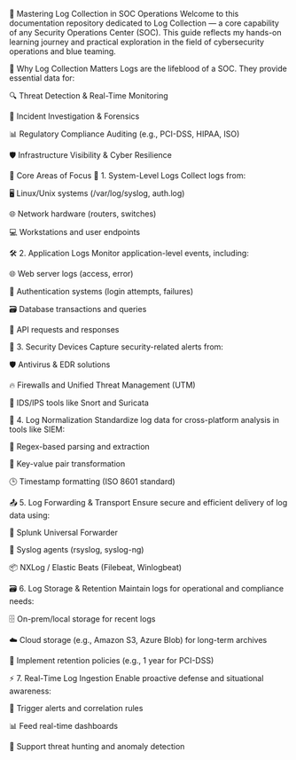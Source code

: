
🔐 Mastering Log Collection in SOC Operations
Welcome to this documentation repository dedicated to Log Collection — a core capability of any Security Operations Center (SOC).
This guide reflects my hands-on learning journey and practical exploration in the field of cybersecurity operations and blue teaming.

🚀 Why Log Collection Matters
Logs are the lifeblood of a SOC. They provide essential data for:

🔍 Threat Detection & Real-Time Monitoring

🧪 Incident Investigation & Forensics

📊 Regulatory Compliance Auditing (e.g., PCI-DSS, HIPAA, ISO)

🛡️ Infrastructure Visibility & Cyber Resilience

🔎 Core Areas of Focus
🧩 1. System-Level Logs
Collect logs from:

🖥️ Linux/Unix systems (/var/log/syslog, auth.log)

🌐 Network hardware (routers, switches)

💻 Workstations and user endpoints

🛠️ 2. Application Logs
Monitor application-level events, including:

🌐 Web server logs (access, error)

🔐 Authentication systems (login attempts, failures)

🗃️ Database transactions and queries

🔄 API requests and responses

🔐 3. Security Devices
Capture security-related alerts from:

🛡️ Antivirus & EDR solutions

🔥 Firewalls and Unified Threat Management (UTM)

🧠 IDS/IPS tools like Snort and Suricata

🔄 4. Log Normalization
Standardize log data for cross-platform analysis in tools like SIEM:

📌 Regex-based parsing and extraction

🧾 Key-value pair transformation

🕒 Timestamp formatting (ISO 8601 standard)

📤 5. Log Forwarding & Transport
Ensure secure and efficient delivery of log data using:

🚚 Splunk Universal Forwarder

📨 Syslog agents (rsyslog, syslog-ng)

📦 NXLog / Elastic Beats (Filebeat, Winlogbeat)

🗃️ 6. Log Storage & Retention
Maintain logs for operational and compliance needs:

🗄️ On-prem/local storage for recent logs

☁️ Cloud storage (e.g., Amazon S3, Azure Blob) for long-term archives

📅 Implement retention policies (e.g., 1 year for PCI-DSS)

⚡ 7. Real-Time Log Ingestion
Enable proactive defense and situational awareness:

🚨 Trigger alerts and correlation rules

📊 Feed real-time dashboards

🧠 Support threat hunting and anomaly detection


